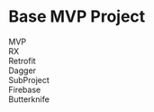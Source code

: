 <h1>Base MVP Project</h1>

MVP<br>
RX<br>
Retrofit<br>
Dagger<br>
SubProject<br>
Firebase<br>
Butterknife
